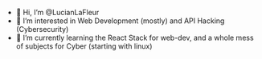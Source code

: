 - 👋 Hi, I’m @LucianLaFleur
- 👀 I’m interested in Web Development (mostly) and API Hacking (Cybersecurity)
- 🌱 I’m currently learning the React Stack for web-dev, and a whole mess of subjects for Cyber (starting with linux)

<!---
LucianLaFleur/LucianLaFleur is a ✨ special ✨ repository because its `README.md` (this file) appears on your GitHub profile.
You can click the Preview link to take a look at your changes.
--->
